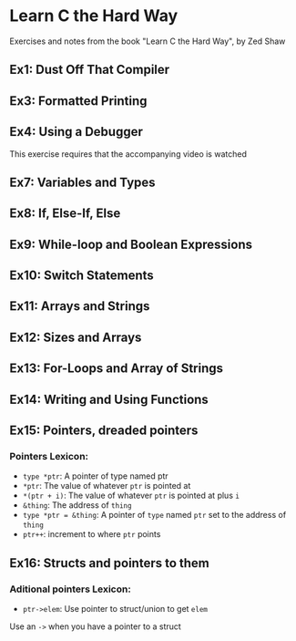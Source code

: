 # Learn C the Hard Way

Exercises and notes from the book "Learn C the Hard Way", by Zed Shaw

## Ex1: Dust Off That Compiler

## Ex3: Formatted Printing

## Ex4: Using a Debugger

This exercise requires that the accompanying video is watched

## Ex7: Variables and Types

## Ex8: If, Else-If, Else

## Ex9: While-loop and Boolean Expressions

## Ex10: Switch Statements

## Ex11: Arrays and Strings

## Ex12: Sizes and Arrays

## Ex13: For-Loops and Array of Strings

## Ex14: Writing and Using Functions

## Ex15: Pointers, dreaded pointers

### Pointers Lexicon:

- `type *ptr`: A pointer of type named ptr
- `*ptr`: The value of whatever `ptr` is pointed at
- `*(ptr + i)`: The value of whatever `ptr` is pointed at plus `i`
- `&thing`: The address of `thing`
- `type *ptr = &thing`: A pointer of `type` named `ptr` set to the address of `thing`
- `ptr++`: increment to where `ptr` points

## Ex16: Structs and pointers to them

### Aditional pointers Lexicon:

- `ptr->elem`: Use pointer to struct/union to get `elem`

Use an `->` when you have a pointer to a struct
